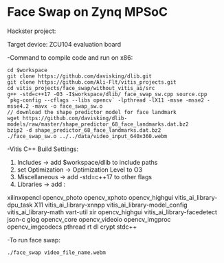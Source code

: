 # Face Swap on Zynq MPSoC

Hackster project: 

Target device: ZCU104 evaluation board

-Command to compile code and run  on x86:

```
cd $workspace
git clone https://github.com/davisking/dlib.git
git clone https://github.com/Ali-Flt/vitis_projects.git
cd vitis_projects/face_swap/without_vitis_ai/src
g++ -std=c++17 -O3 -I$workspace/dlib/ face_swap_sw.cpp source.cpp `pkg-config --cflags --libs opencv` -lpthread -lX11 -msse -msse2 -msse4.2 -mavx -o face_swap_sw.o
// download the shape predictor model for face landmark
wget https://github.com/davisking/dlib-models/raw/master/shape_predictor_68_face_landmarks.dat.bz2
bzip2 -d shape_predictor_68_face_landmarks.dat.bz2
./face_swap_sw.o ../../data/video_input_640x360.webm
```

-Vitis C++ Build Settings:
1. Includes -> add $workspace/dlib to include paths
2. set Optimization -> Optimization Level to O3
3. Miscellaneous -> add -std=c++17 to other flags
4. Libraries -> add :

xilinxopencl
opencv_photo
opencv_xphoto
opencv_highgui
vitis_ai_library-dpu_task
X11
vitis_ai_library-xnnpp
vitis_ai_library-model_config
vitis_ai_library-math
vart-util
xir
opencv_highgui
vitis_ai_library-facedetect
json-c
glog
opencv_core
opencv_videoio
opencv_imgproc
opencv_imgcodecs
pthread
rt
dl
crypt
stdc++

-To run face swap:
```
./face_swap video_file_name.webm
```


